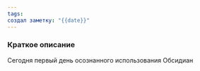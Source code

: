 ```yaml
---
tags: 
создал заметку: "{{date}}"
---
```

### Краткое описание
Сегодня первый день осознанного использования Обсидиан